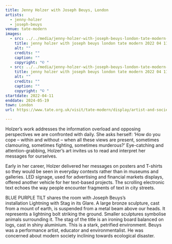 ```yaml
---
title: Jenny Holzer with Joseph Beuys, London
artists:
  - jenny-holzer
  - joseph-beuys
venue: tate-modern
images:
  - src: ../../media/jenny-holzer-with-joseph-beuys-london-tate-modern-2022-04-11-0.webp
    title: jenny holzer with joseph beuys london tate modern 2022 04 11 0
    alt: ""
    credits: ""
    caption: ""
    copyright: "© "
  - src: ../../media/jenny-holzer-with-joseph-beuys-london-tate-modern-2022-04-11-1.webp
    title: jenny holzer with joseph beuys london tate modern 2022 04 11 1
    alt: ""
    credits: ""
    caption: ""
    copyright: "© "
startdate: 2022-04-11
enddate: 2024-05-19
town: London
url: https://www.tate.org.uk/visit/tate-modern/display/artist-and-society/joseph-beuys-and-jenny-holzer

---
```


Holzer’s work addresses the information overload and opposing perspectives we are confronted with daily. She asks herself: ‘How do you cope – within and without – when all these views are present, sometimes clamouring, sometimes fighting, sometimes murderous?’ Eye-catching and attention-grabbing, Holzer’s art invites us to read and interpret her messages for ourselves.

Early in her career, Holzer delivered her messages on posters and T-shirts so they would be seen in everyday contexts rather than in museums and galleries. LED signage, used for advertising and financial markets displays, offered another vehicle for her text-based projects. The scrolling electronic text echoes the way people encounter fragments of text in city streets.

BLUE PURPLE TILT shares the room with Joseph Beuys’s installation Lightning with Stag in its Glare. A large bronze sculpture, cast from a mount of earth, is suspended from a metal beam above our heads. It represents a lightning bolt striking the ground. Smaller sculptures symbolise animals surrounding it. The stag of the title is an ironing board balanced on logs, cast in shiny aluminium. This is a stark, petrified environment. Beuys was a performance artist, educator and environmentalist. He was concerned about modern society inclining towards ecological disaster.